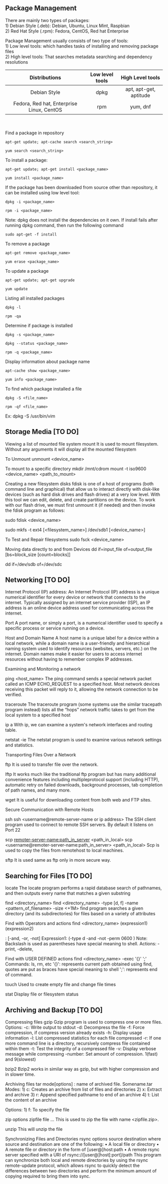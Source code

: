 ## Package Management

There are mainly two types of packages: <br>
    1) Debian Style (.deb): Debian, Ubuntu, Linux Mint, Raspbian <br>
    2) Red Hat Style (.rpm): Fedora, CentOS,  Red hat Enterprise

Package Management usually consists of two type of tools: <br>
    1) Low level tools: which handles tasks of installing and removing package files <br>
    2) High level tools: That searches metadata searching and dependency resolutions


|Distributions                              | Low level tools | High Level tools       |
|:-----------------------------------------:|:---------------:|:----------------------:|
| Debian Style                              |     dpkg        | apt, apt-get, aptitude |          
| Fedora, Red hat, Enterprise Linux, CentOS |     rpm         |      yum, dnf          |

<br> </br>
Find a package in repository
```
apt-get update; apt-cache search <search_string>
```
```
yum search <search_string>
```

To install a package:
```
apt-get update; apt-get install <package_name>
```
```
yum install <package_name>
```

If the package has been downloaded from source other than repository, it can be installed using low level tool:
```
dpkg -i <package_name>
```
```
rpm -i <package_name>
```
Note: dpkg does not install the dependencies on it own.
If install fails after running dpkg command, then run the following command
```
sudo apt-get -f install
```

To remove a package
```
apt-get remove <package_name>
```
```
yum erase <package_name>
```

To update a package
```
apt-get update; apt-get upgrade
```
```
yum update
```

Listing all installed packages
```
dpkg -l
```
```
rpm -qa
```

Determine if package is installed
```
dpkg -s <package_name>
```
```
dpkg --status <package_name>
```
```
rpm -q <package_name>
```

Display information about package name
```
apt-cache show <package_name>
```
```
yum info <package_name>
```

To find which package installed a file
```
dpkg -S <file_name>
```
```
rpm -qf <file_name>
```
Ex: dpkg -S /usr/bin/vim




## Storage Media [TO DO]

Viewing a list of mounted file system
mount 
It is used to mount filesystem. Without any arguments it will display all the mounted filesystem

To Unmount
unmount <device_name>

To mount to a specific directory
mkdir /mnt/cdrom
mount -t iso9600 <device_name> <path_to_mount>

Creating a new filesystem disks
fdisk is one of a host of programs (both command line and graphical) that allow us to
interact directly with disk-like devices (such as hard disk drives and flash drives) at a
very low level. With this tool we can edit, delete, and create partitions on the device. To
work with our flash drive, we must first unmount it (if needed) and then invoke the
fdisk program as follows:

sudo fdisk <device_name>

sudo mkfs -t ext4 [<filesystem_name>] /dev/sdb1 [<device_name>]

To Test and Repair filesystems
sudo fsck <device_name>

Moving data directly to and from Devices
dd if=input_file of=output_file [bs=block_size [count=blocks]]

dd if=/dev/sdb of=/dev/sdc


## Networking [TO DO]

Internet Protocol (IP) address:
An Internet Protocol (IP) address is a unique numerical identifier for every device or network that connects to the internet. Typically assigned by an internet service provider (ISP), an IP address is an online device address used for communicating across the internet.

Port
A port name, or simply a port, is a numerical identifier used to specify a specific process or service running on a device. 

Host and Domain Name
A host name is a unique label for a device within a local network, while a domain name is a user-friendly and hierarchical naming system used to identify resources (websites, servers, etc.) on the internet. Domain names make it easier for users to access internet resources without having to remember complex IP addresses.

Examining and Monitoring a network

ping <host_name>
 The ping command sends a special network packet called an ICMP ECHO_REQUEST to a specified host. 
Most network devices receiving this packet will reply to it, allowing the network connection to be verified.

traceroute 
The traceroute program (some systems use the similar tracepath program instead) lists all the “hops” network traffic takes to get from the local system to a specified host

ip a
With ip, we can examine a system's network interfaces and routing table.

netstat -ie
The netstat program is used to examine various network settings and statistics.

Transporting Files Over a Network

ftp <remoter-server-name or ip address>
It is used to transfer file over the network.

lftp <remoter-server-name or ip address>
It works much like the traditional ftp program but has many additional convenience features including multipleprotocol support (including HTTP), automatic retry on failed downloads, background processes, tab completion of path names, and many more.

wget 
It is useful for downloading content from both web and FTP sites.


Secure Communication with Remote Hosts

ssh <remote-server-name or ip address>
ssh <username@remote-server-name or ip address>
The SSH client program used to connect to remote SSH servers. By default it listens on Port 22

scp <remoter-server-name:path_in_server> <path_in_local>
scp <username@remoter-server-name:path_in_server> <path_in_local>
Scp is used to copy the files from remotehost to local machines.

sftp <remote-server-name or ip address>
It is used same as ftp only in more secure way.



## Searching for Files [TO DO]

locate  <substring>
The locate program performs a rapid database search of pathnames, and then outputs every name that matches a given substring

find <directory_name>
find <directory_name> -type [d, f] -name <pattern_of_filename> -size <+1M>
find program searches a given directory (and its subdirectories) for files based on a variety of attributes

Find with Operators and actions
find <directory_name> (expression1) <logical-operator> (expression2) <actions>

<logical-operator>: [-and, -or, -not]
Expression1: \(-type d -and -not -perm 0600 \)
Note: Backslash is used as parentheses have special meaning to shell. 
Actions: -print, -delete, 

Find with USER DEFINED actions
find <directory_name> -exec <command> '{}' ';'
Commands: ls, rm, etc
'{}': represents current path obtained using find, quotes are put as braces have special meaning to shell
';': represents end of command.

touch <filename>
Used to create empty file and change file times

stat <filename>
Display file or filesystem status



## Archiving and Backup [TO DO]

Compressing files
gzip <options> <file1> <file2>
Gzip program is used to compress one or more files.
Options: -c: Write output to stdout
                -d: Decompress the file
                -f: Force compression, if compress version already exists
                -h: Display usage information
                -l: List compressed statistics for each file compressed
                -r: If one more command line is a directory, recursively compress file contained within them
                -t: Test the integrity of a compressed file
                -v: Display verbose message while compressing
               -number: Set amount of compression. 1(fast) and 9(slowest)

bzip2 <Options> <ffile1> <file2>
Bzip2 works in similar way as gzip, but with higher compression and in slower time.

Archiving files
tar mode[options] <tarfile> <pathname>
<tarfile>: name of archived file. Somename.tar
Modes:
    1) c: Creates an archive from list of files and directories
    2) x: Extract and archive
    3) r: Append specified pathname to end of an archive
    4) t: List the content of an archive

Options:
    1) f: To specify the file

zip options zipfile file …
This is used to zip the file with name <zipfile.zip>.

unzip <zipfile>
This will unzip the file

Synchronizing Files and Directories 
rsync options source destination
where source and destination are one of the following:
    • A local file or directory 
    • A remote file or directory in the form of [user@]host:path 
    • A remote rsync server specified with a URI of rsync://[user@]host[:port]/path 
This program can synchronize both local and remote directories by using the rsync remote-update protocol, which allows rsync to quickly detect the differences between two directories and perform the minimum amount of copying required to bring them into sync. 